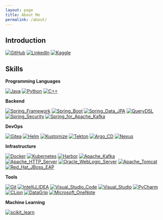 ```yaml
---
layout: page
title: About Me
permalink: /about/
---
```


## Introduction

[![GitHub](https://img.shields.io/badge/GitHub-100000?style=for-the-badge&logo=github&logoColor=white)](https://github.com/codejsha)
[![LinkedIn](https://img.shields.io/badge/LinkedIn-0077B5?style=for-the-badge&logo=linkedin&logoColor=white)](https://www.linkedin.com/in/codejsha/)
[![Kaggle](https://img.shields.io/badge/Kaggle-20BEFF?style=for-the-badge&logo=Kaggle&logoColor=white)](https://www.kaggle.com/codejsha)

## Skills

**Programming Languages**

[![Java](https://img.shields.io/badge/Java-ED8B00?style=for-the-badge&logo=java&logoColor=white)](https://www.java.com/)
[![Python](https://img.shields.io/badge/Python-3776AB?style=for-the-badge&logo=python&logoColor=white)](https://www.python.org/)
[![C++](https://img.shields.io/badge/C%2B%2B-00599C?style=for-the-badge&logo=C%2B%2B&logoColor=white)](https://www.python.org/)

**Backend**

[![Spring_Framework](https://img.shields.io/badge/Spring_Framework-6DB33F?style=for-the-badge&logo=spring&logoColor=white)](https://spring.io/)
[![Spring_Boot](https://img.shields.io/badge/Spring_Boot-6DB33F?style=for-the-badge&logo=spring-boot&logoColor=white)](https://spring.io/projects/spring-boot)
[![Spring_Data_JPA](https://img.shields.io/badge/Spring_Data_JPA-6DB33F?style=for-the-badge&logo=spring&logoColor=white)](https://spring.io/projects/spring-data-jpa)
[![QueryDSL](https://img.shields.io/badge/QueryDSL-3E87D0?style=for-the-badge&logo=querydsl&logoColor=white)](http://querydsl.com/)
[![Spring_Security](https://img.shields.io/badge/Spring_Security-6DB33F?style=for-the-badge&logo=Spring-Security&logoColor=white)](https://spring.io/projects/spring-security)
[![Spring_for_Apache_Kafka](https://img.shields.io/badge/Spring_for_Apache_Kafka-6DB33F?style=for-the-badge&logo=spring&logoColor=white)](https://spring.io/projects/spring-kafka)

**DevOps**

[![Gitea](https://img.shields.io/badge/Gitea-609926?style=for-the-badge&logo=gitea&logoColor=white)](https://gitea.io/)
[![Helm](https://img.shields.io/badge/Helm-0F1689?style=for-the-badge&logo=helm&logoColor=white)](https://helm.sh/)
[![Kustomize](https://img.shields.io/badge/Kustomize-3E5FA8?style=for-the-badge&logo=kustomize&logoColor=white)](https://kustomize.io/)
[![Tekton](https://img.shields.io/badge/Tekton-FD495C?style=for-the-badge&logo=tekton&logoColor=white)](https://tekton.dev/)
[![Argo_CD](https://img.shields.io/badge/Argo_CD-EF7B4D?style=for-the-badge&logo=argo&logoColor=white)](https://argo-cd.readthedocs.io/)
[![Nexus](https://img.shields.io/badge/Nexus-1ABA73?style=for-the-badge&logo=nexus&logoColor=white)](https://www.sonatype.com/products/nexus-repository)

**Infrastructure**

[![Docker](https://img.shields.io/badge/Docker-2496ED?style=for-the-badge&logo=docker&logoColor=white)](https://www.docker.com/)
[![Kubernetes](https://img.shields.io/badge/Kubernetes-326CE5?style=for-the-badge&logo=kubernetes&logoColor=white)](https://kubernetes.io/)
[![Harbor](https://img.shields.io/badge/Harbor-60B932?style=for-the-badge&logo=harbor&logoColor=white)](https://goharbor.io/)
[![Apache_Kafka](https://img.shields.io/badge/Apache_Kafka-231F20?style=for-the-badge&logo=apache-kafka&logoColor=white)](https://kafka.apache.org/)
[![Apache_HTTP_Server](https://img.shields.io/badge/Apache_HTTP_Server-D22128?style=for-the-badge&logo=apache&logoColor=white)](https://httpd.apache.org/)
[![Oracle_WebLogic_Server](https://img.shields.io/badge/Oracle_WebLogic_Server-F80000?style=for-the-badge&logo=oracle&logoColor=white)](https://www.oracle.com/java/weblogic/)
[![Apache_Tomcat](https://img.shields.io/badge/Apache_Tomcat-F8DC75?style=for-the-badge&logo=apache-tomcat&logoColor=black)](https://tomcat.apache.org/)
[![Red_Hat_JBoss_EAP](https://img.shields.io/badge/Red_Hat_JBoss_EAP-EE0000?style=for-the-badge&logo=redhat&logoColor=white)](https://www.redhat.com/en/technologies/jboss-middleware/application-platform)

**Tools**

[![Git](https://img.shields.io/badge/Git-F05032?style=for-the-badge&logo=git&logoColor=white)](https://git-scm.com/)
[![IntelliJ_IDEA](https://img.shields.io/badge/IntelliJ_IDEA-000000?style=for-the-badge&logo=intellij-idea&logoColor=white)](https://www.jetbrains.com/idea/)
[![Visual_Studio_Code](https://img.shields.io/badge/Visual_Studio_Code-007ACC?style=for-the-badge&logo=visual-studio-code&logoColor=white)](https://code.visualstudio.com/)
[![Visual_Studio](https://img.shields.io/badge/Visual_Studio-5C2D91?style=for-the-badge&logo=visual-studio&logoColor=white)](https://visualstudio.microsoft.com/)
[![PyCharm](https://img.shields.io/badge/PyCharm-000000?style=for-the-badge&logo=pycharm&logoColor=white)](https://www.jetbrains.com/pycharm/)
[![CLion](https://img.shields.io/badge/CLion-000000?style=for-the-badge&logo=clion&logoColor=white)](https://www.jetbrains.com/clion/)
[![DataGrip](https://img.shields.io/badge/DataGrip-000000?style=for-the-badge&logo=datagrip&logoColor=white)](https://www.jetbrains.com/datagrip/)
[![Microsoft_OneNote](https://img.shields.io/badge/Microsoft_OneNote-7719AA?style=for-the-badge&logo=microsoft-onenote&logoColor=white)](https://www.onenote.com/)

**Machine Learning**

[![scikit_learn](https://img.shields.io/badge/scikit_learn-F7931E?style=for-the-badge&logo=scikit-learn&logoColor=white)](https://scikit-learn.org/)

